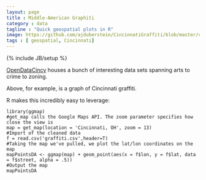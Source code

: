 ```yaml
---
layout: page
title : Middle-American Graphiti
category : data
tagline : "Quick geospatial plots in R"
image: https://github.com/ajduberstein/CincinnatiGraffiti/blob/master/cincy_overall.png?raw=true
tags : [ geospatial, Cincinnati]
---
```

{% include JB/setup %}

[OpenDataCincy](http://www.opendatacincy.org/) houses a bunch of interesting data sets
spanning arts to crime to zoning.

Above, for example, is a graph of Cincinnati graffiti.

R makes this incredibly easy to leverage:

    library(ggmap)
    #get_map calls the Google Maps API. The zoom parameter specifies how close the view is
    map = get_map(location = 'Cincinnati, OH', zoom = 13)
    #Import of the cleaned data
    f = read.csv('graffiti.csv',header=T) 
    #Taking the map we've pulled, we plot the lat/lon coordinates on the map
    mapPointsDA <- ggmap(map) + geom_point(aes(x = f$lon, y = f$lat, data = f$street, alpha = .5))
    #Output the map
    mapPointsDA

